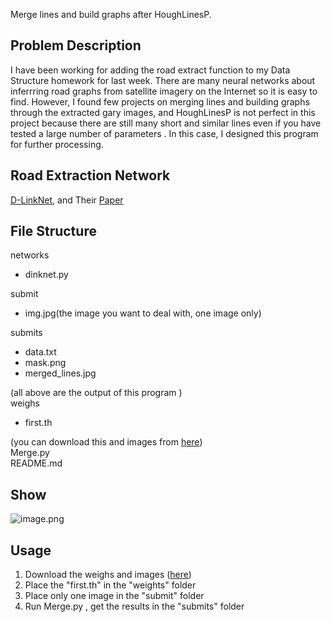 Merge lines and build graphs after HoughLinesP.
<a name="a3DFB"></a>
## Problem Description
I have been working for adding the road extract function to my Data Structure homework for last week. There are many neural networks about inferrring road graphs from satellite imagery on the Internet so it is easy to find. However, I found few projects on merging lines and building graphs through the extracted gary images, and HoughLinesP is not perfect in this project because there are still many short and similar lines even if you have tested a large number of parameters . In this case, I designed this program for further processing.
<a name="k4JMk"></a>
## Road Extraction Network
[D-LinkNet](https://github.com/zlckanata/DeepGlobe-Road-Extraction-Challenge), and Their [Paper](https://openaccess.thecvf.com/content_cvpr_2018_workshops/w4/html/Zhou_D-LinkNet_LinkNet_With_CVPR_2018_paper.html)
<a name="sJ9qn"></a>
## File Structure
networks

- dinknet.py

submit

- img.jpg(the image you want to deal with, one image only)

submits

- data.txt
- mask.png
- merged_lines.jpg

(all above are the output of this program )<br />weighs

- first.th

(you can download this and images from [here](https://pan.baidu.com/s/1SZLPor4Z008unO9cy6fUXg?pwd=8g56))<br />Merge.py<br />README.md
<a name="uuquO"></a>
## Show
![image.png](https://cdn.nlark.com/yuque/0/2022/png/2677447/1646479613309-2efd9956-1892-41ea-aced-025fcde0a8a8.png#clientId=ubdbe1eac-43f2-4&from=paste&height=780&id=ka7D8&margin=%5Bobject%20Object%5D&name=image.png&originHeight=1560&originWidth=2394&originalType=binary&ratio=1&size=3364870&status=done&style=none&taskId=u0d06a941-a270-4123-bde8-76aca461404&width=1197)
<a name="wM4pv"></a>
## Usage

1. Download the weighs and images ([here](https://pan.baidu.com/s/1SZLPor4Z008unO9cy6fUXg?pwd=8g56))
1. Place the "first.th" in the "weights" folder
1. Place only one image in the "submit" folder
1. Run Merge.py , get the results in the "submits" folder


<br />
<br />
<br />
<br />​<br />
